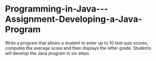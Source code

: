 # Programming-in-Java---Assignment-Developing-a-Java-Program
Write a program that allows a student to enter up to 10 test quiz scores, computes the average score and then displays the letter grade. Students will develop the Java program in six steps
